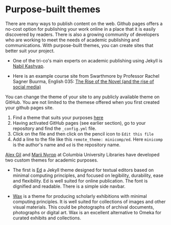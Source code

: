 # Purpose-built themes

There are many ways to publish content on the web.  Github pages offers a no-cost option for publishing your work online in a place that it is easily discovered by readers.  There is also a growing community of developers who are working to meet the needs of academic publishing and communications.  With purpose-built themes, you can create sites that better suit your project.  

- One of the tri-co's main experts on academic publishing using Jekyll is [Nabil Kashyap](http://www.nabilk.com/). 

- Here is an example course site from Swarthmore by Professor Rachel Sagner Buurma, English 035: [ The Rise of the Novel (and the rise of social media)](https://github.com/rbuurma/rise-2018/blob/master/Syllabus/Rise2018Syllabus.md)

You can change the theme of your site to any publicly available theme on GitHub.  You are not limited to the themese offered when you first created your github pages site.  

1) Find a theme that suits your purposes [here](https://github.com/topics/jekyll-themes)
2) Having activated GitHub pages (see earlier section), go to your repository and find the `_config.yml` file.  
3) Click on the file and then click on the pencil icon to `Edit this file`
4) Add a line to the file like this `remote_theme: minicomp/ed`.  Here `minicomp` is the author's name and `ed` is the repository name. 

[Alex Gil](https://www.elotroalex.com/) and [Marii Nyrop](http://marii.info/) at Columbia University Libraries have developed two custom themes for academic purposes. 

- The first is [Ed](https://github.com/minicomp/ed) a Jekyll theme designed for textual editors based on minimal computing principles, and focused on legibility, durability, ease and flexibility.  Ed is well suited for online publication.  The font is dignified and readable.  There is a simple side navbar.

- [Wax](https://github.com/minicomp/wax/) is a theme for producing scholarly exhibitions with minimal computing principles.  It is well suited for collections of images and other visual materials.  This could be photographs of archival documents, photographs or digital art. Wax is an excellent alternative to Omeka for curated exhibits and collections.     

